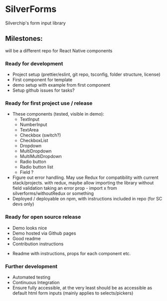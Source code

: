 # SilverForms

Silverchip's form input library

## Milestones:

will be a different repo for React Native components

### Ready for development

-   Project setup (prettier/eslint, git repo, tsconfig, folder structure, license)
-   First component for template
-   demo setup with example from first component
-   Setup github issues for tasks?

### Ready for first project use / release

-   These components (tested, visible in demo):
    -   TextInput
    -   NumberInput
    -   TextArea
    -   Checkbox (switch?)
    -   CheckboxList
    -   Dropdown
    -   MultiDropdown
    -   MultiMultiDropdown
    -   Radio button
    -   Radio button list
    -   Field ?
-   Figure out error handling. May use Redux for compatibility with current stack/projects.
    with redux, maybe allow importing the library without field validation taking an error prop - import x from silverforms/withoutRedux or something
- Deployed / deployable on npm, with instructions included in repo (for SC devs only) 

### Ready for open source release
- Demo looks nice
- Demo hosted via Github pages 
- Good readme
- Contribution instructions

*   Readme with instructions, props for each component etc.

### Further development

-   Automated testing
-   Continuous Integration
-   Ensure fully accessible, at the very least should be as accessible as default html form inputs (mainly applies to selects/pickers)
